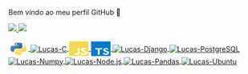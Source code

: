 Bem vindo ao meu perfil GitHub 👋

<div>
  <a href="https://github.com/lcguimaraes">
  <img height="180em" src="https://github-readme-stats.vercel.app/api?username=lcguimaraes&show_icons=true&theme=tokyonight&include_all_commits=true&count_private=true"/>
  <img height="180em" src="https://github-readme-stats.vercel.app/api/top-langs/?username=lcguimaraes&layout=compact&langs_count=16&theme=tokyonight"/>
</div>

<div style="display: inline_block"><br>
<img align="center" alt="Lucas-Python" height="30" width="40" src="https://raw.githubusercontent.com/devicons/devicon/master/icons/python/python-original.svg">
<img align="center" alt="Lucas-C" height="30" width="40" src="https://cdn.jsdelivr.net/gh/devicons/devicon/icons/c/c-original.svg">
<img align="center" alt="Lucas-Js" height="30" width="40" src="https://raw.githubusercontent.com/devicons/devicon/master/icons/javascript/javascript-plain.svg">
<img align="center" alt="Lucas-Ts" height="30" width="40" src="https://raw.githubusercontent.com/devicons/devicon/master/icons/typescript/typescript-plain.svg">
<img align="center" alt="Lucas-Django" height="30" width="40" src="https://cdn.jsdelivr.net/gh/devicons/devicon/icons/django/django-plain.svg">
<img align="center" alt="Lucas-PostgreSQL" height="30" width="40" src="https://cdn.jsdelivr.net/gh/devicons/devicon/icons/postgresql/postgresql-original.svg"> 
<img align="center" alt="Lucas-Numpy" height="30" width="40" src="https://cdn.jsdelivr.net/gh/devicons/devicon/icons/numpy/numpy-original.svg"> 
<img align="center" alt="Lucas-Node.js" height="30" width="40" src="https://cdn.jsdelivr.net/gh/devicons/devicon/icons/nodejs/nodejs-original.svg"> 
<img align="center" alt="Lucas-Pandas" height="30" width="40" src="https://cdn.jsdelivr.net/gh/devicons/devicon/icons/pandas/pandas-original.svg"> 
<img align="center" alt="Lucas-Ubuntu" height="30" width="40" src="https://cdn.jsdelivr.net/gh/devicons/devicon/icons/ubuntu/ubuntu-plain.svg"> 
</div>
